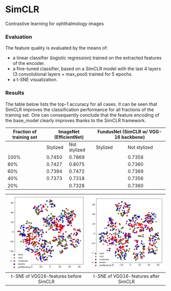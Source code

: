 # SimCLR
Contrastive learning for ophthalmology images

### Evaluation

The feature quality is evaluated by the means of:

- a linear classifier (logistic regression) trained on the extracted features of the encoder.
- a fine-tuned classifier, based on a SimCLR model with the last 4 layers (3 convolutional layers + max_pool) trained for 5 epochs.
- a t-SNE visualization.

<!-- These evaluations are performed for 3 fractions of the training data: 100%, 20%, and 5%.
 -->
### Results

The table below lists the top-1 accuracy for all cases. It can be seen that SimCLR improves the classification performance for all fractions of the training set. One can consequently conclude that the feature encoding of the base_model clearly improves thanks to the SimCLR framework.

<p align="center">
 
 <table>
  <thead>
    <tr>
      <th>Fraction of training set</th>
      <th colspan="2">ImageNet (EfficientNet)</th>
      <th colspan="2">FundusNet (SimCLR w/ VGG-16 backbone)</th>
    </tr>
  </thead>
  <tbody>
   <tr>
      <td></td>
    <td>Stylized</td>
    <td>Not stylized</td>
    <td>Stylized</td>
    <td>Not stylized</td>
  </tr>
   <tr>
    <td>100%</td>
    <td>0.7450</td>
    <td>0.7869</td>
    <td></td>
    <td>0.7358</td>
   </tr>
   <tr>
    <td>80%</td>
    <td>0.7427</td>
    <td>0.8075</td>
    <td></td>
    <td>0.7360</td>
   </tr>
   <tr>
    <td>60%</td>
    <td>0.7394</td>
    <td>0.7472</td>
    <td></td>
    <td>0.7369</td>
   </tr>
   <tr>
    <td>40%</td>
    <td>0.7373</td>
    <td>0.7318</td>
    <td></td>
    <td>0.7356</td>
   </tr>
   <tr>
    <td>20%</td>
    <td></td>
    <td>0.7328</td>
    <td></td>
    <td>0.7360</td>
   </tr>
    
  </tbody>
</table>

| <img src=/img/t-SNE_VGG16.png alt="alt text" width="250"/> | <img src=/img/t-SNE_SimCLR.png alt="alt text" width="250"/> |
| :--------------------------------------------------------: | :---------------------------------------------------------: |
|     t-SNE of VGG16-features before SimCLR       |      t-SNE of VGG16-features after SimCLR        |
